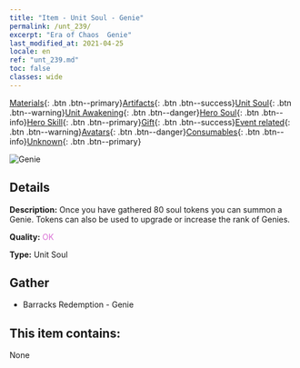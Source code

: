 ```yaml
---
title: "Item - Unit Soul - Genie"
permalink: /unt_239/
excerpt: "Era of Chaos  Genie"
last_modified_at: 2021-04-25
locale: en
ref: "unt_239.md"
toc: false
classes: wide
---
```

 [Materials](/Items/){: .btn .btn--primary}[Artifacts](/Items/Artifacts/){: .btn .btn--success}[Unit Soul](/Items/UnitSoul/){: .btn .btn--warning}[Unit Awakening](/Items/UnitAwakening/){: .btn .btn--danger}[Hero Soul](/Items/HeroSoul/){: .btn .btn--info}[Hero Skill](/Items/HeroSkill/){: .btn .btn--primary}[Gift](/Items/Gift/){: .btn .btn--success}[Event related](/Items/Events/){: .btn .btn--warning}[Avatars](/Items/Avatars/){: .btn .btn--danger}[Consumables](/Items/Consumables/){: .btn .btn--info}[Unknown](/Items/Unknown/){: .btn .btn--primary}

 ![Genie](/images/u/ti_shenguai.jpg)

## Details
 **Description:** Once you have gathered 80 soul tokens you can summon a Genie. Tokens can also be used to upgrade or increase the rank of Genies.

 **Quality:** <span style="color: #DA70D6">OK</span>

 **Type:** Unit Soul

## Gather

*    Barracks Redemption - Genie 

## This item contains:

  None

